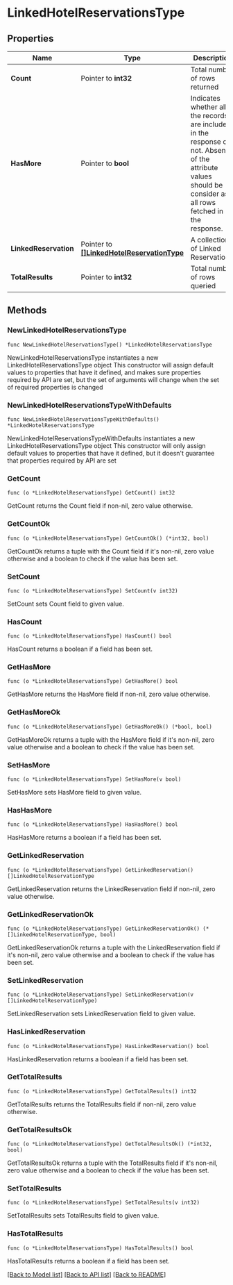 # LinkedHotelReservationsType

## Properties

Name | Type | Description | Notes
------------ | ------------- | ------------- | -------------
**Count** | Pointer to **int32** | Total number of rows returned | [optional] 
**HasMore** | Pointer to **bool** | Indicates whether all the records are included in the response or not. Absence of the attribute values should be consider as all rows fetched in the response. | [optional] 
**LinkedReservation** | Pointer to [**[]LinkedHotelReservationType**](LinkedHotelReservationType.md) | A collection of Linked Reservations. | [optional] 
**TotalResults** | Pointer to **int32** | Total number of rows queried | [optional] 

## Methods

### NewLinkedHotelReservationsType

`func NewLinkedHotelReservationsType() *LinkedHotelReservationsType`

NewLinkedHotelReservationsType instantiates a new LinkedHotelReservationsType object
This constructor will assign default values to properties that have it defined,
and makes sure properties required by API are set, but the set of arguments
will change when the set of required properties is changed

### NewLinkedHotelReservationsTypeWithDefaults

`func NewLinkedHotelReservationsTypeWithDefaults() *LinkedHotelReservationsType`

NewLinkedHotelReservationsTypeWithDefaults instantiates a new LinkedHotelReservationsType object
This constructor will only assign default values to properties that have it defined,
but it doesn't guarantee that properties required by API are set

### GetCount

`func (o *LinkedHotelReservationsType) GetCount() int32`

GetCount returns the Count field if non-nil, zero value otherwise.

### GetCountOk

`func (o *LinkedHotelReservationsType) GetCountOk() (*int32, bool)`

GetCountOk returns a tuple with the Count field if it's non-nil, zero value otherwise
and a boolean to check if the value has been set.

### SetCount

`func (o *LinkedHotelReservationsType) SetCount(v int32)`

SetCount sets Count field to given value.

### HasCount

`func (o *LinkedHotelReservationsType) HasCount() bool`

HasCount returns a boolean if a field has been set.

### GetHasMore

`func (o *LinkedHotelReservationsType) GetHasMore() bool`

GetHasMore returns the HasMore field if non-nil, zero value otherwise.

### GetHasMoreOk

`func (o *LinkedHotelReservationsType) GetHasMoreOk() (*bool, bool)`

GetHasMoreOk returns a tuple with the HasMore field if it's non-nil, zero value otherwise
and a boolean to check if the value has been set.

### SetHasMore

`func (o *LinkedHotelReservationsType) SetHasMore(v bool)`

SetHasMore sets HasMore field to given value.

### HasHasMore

`func (o *LinkedHotelReservationsType) HasHasMore() bool`

HasHasMore returns a boolean if a field has been set.

### GetLinkedReservation

`func (o *LinkedHotelReservationsType) GetLinkedReservation() []LinkedHotelReservationType`

GetLinkedReservation returns the LinkedReservation field if non-nil, zero value otherwise.

### GetLinkedReservationOk

`func (o *LinkedHotelReservationsType) GetLinkedReservationOk() (*[]LinkedHotelReservationType, bool)`

GetLinkedReservationOk returns a tuple with the LinkedReservation field if it's non-nil, zero value otherwise
and a boolean to check if the value has been set.

### SetLinkedReservation

`func (o *LinkedHotelReservationsType) SetLinkedReservation(v []LinkedHotelReservationType)`

SetLinkedReservation sets LinkedReservation field to given value.

### HasLinkedReservation

`func (o *LinkedHotelReservationsType) HasLinkedReservation() bool`

HasLinkedReservation returns a boolean if a field has been set.

### GetTotalResults

`func (o *LinkedHotelReservationsType) GetTotalResults() int32`

GetTotalResults returns the TotalResults field if non-nil, zero value otherwise.

### GetTotalResultsOk

`func (o *LinkedHotelReservationsType) GetTotalResultsOk() (*int32, bool)`

GetTotalResultsOk returns a tuple with the TotalResults field if it's non-nil, zero value otherwise
and a boolean to check if the value has been set.

### SetTotalResults

`func (o *LinkedHotelReservationsType) SetTotalResults(v int32)`

SetTotalResults sets TotalResults field to given value.

### HasTotalResults

`func (o *LinkedHotelReservationsType) HasTotalResults() bool`

HasTotalResults returns a boolean if a field has been set.


[[Back to Model list]](../README.md#documentation-for-models) [[Back to API list]](../README.md#documentation-for-api-endpoints) [[Back to README]](../README.md)


